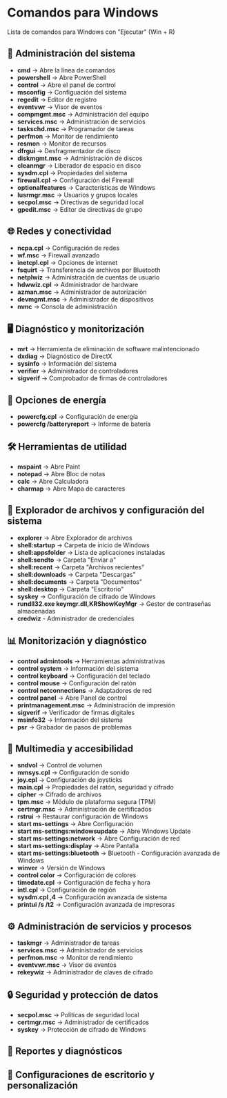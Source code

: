 # Comandos para Windows
Lista de comandos para Windows con "Ejecutar" (Win + R)

## :wrench: Administración del sistema
- **cmd** → Abre la línea de comandos
- **powershell** → Abre PowerShell
- **control** → Abre el panel de control
- **msconfig** → Configuación del sistema
- **regedit** → Editor de registro
- **eventvwr** → Visor de eventos
- **compmgmt.msc** → Administración del equipo
- **services.msc** → Administración de servicios
- **taskschd.msc** → Programador de tareas
- **perfmon** → Monitor de rendimiento
- **resmon** → Monitor de recursos
- **dfrgui** → Desfragmentador de disco
- **diskmgmt.msc** → Administración de discos
- **cleanmgr** → Liberador de espacio en disco
- **sysdm.cpl** → Propiedades del sistema
- **firewall.cpl** → Configuración del Firewall
- **optionalfeatures** → Características de Windows
- **lusrmgr.msc** → Usuarios y grupos locales
- **secpol.msc** → Directivas de seguridad local
- **gpedit.msc** → Editor de directivas de grupo

## :globe_with_meridians: Redes y conectividad
- **ncpa.cpl** → Configuración de redes
- **wf.msc** → Firewall avanzado
- **inetcpl.cpl** → Opciones de internet
- **fsquirt** → Transferencia de archivos por Bluetooth
- **netplwiz** → Administración de cuentas de usuario
- **hdwwiz.cpl** → Administrador de hardware
- **azman.msc** → Administrador de autorización
- **devmgmt.msc** → Administrador de dispositivos
- **mmc** → Consola de administración

## :desktop_computer: Diagnóstico y monitorización
- **mrt** → Herramienta de eliminación de software malintencionado
- **dxdiag** → Diagnóstico de DirectX
- **sysinfo** → Información del sistema
- **verifier** → Administrador de controladores
- **sigverif** → Comprobador de firmas de controladores

## :battery: Opciones de energía
- **powercfg.cpl** → Configuración de energía
- **powercfg /batteryreport** → Informe de batería

## :hammer_and_wrench: Herramientas de utilidad
- **mspaint** → Abre Paint
- **notepad** → Abre Bloc de notas
- **calc** → Abre Calculadora
- **charmap** → Abre Mapa de caracteres

## :open_file_folder: Explorador de archivos y configuración del sistema
- **explorer** → Abre Explorador de archivos
- **shell:startup** → Carpeta de inicio de Windows
- **shell:appsfolder** → Lista de aplicaciones instaladas
- **shell:sendto** → Carpeta "Enviar a"
- **shell:recent** → Carpeta "Archivos recientes"
- **shell:downloads** → Carpeta "Descargas"
- **shell:documents** → Carpeta "Documentos"
- **shell:desktop** → Carpeta "Escritorio"
- **syskey** → Configuración de cifrado de Windows
- **rundll32.exe keymgr.dll,KRShowKeyMgr** → Gestor de contraseñas almacenadas
- **credwiz** - Administrador de credenciales

## :bar_chart: Monitorización y diagnóstico
- **control admintools** → Herramientas administrativas
- **control system** → Información del sistema
- **control keyboard** → Configuración del teclado
- **control mouse** → Configuración del ratón
- **control netconnections** → Adaptadores de red
- **control panel** → Abre Panel de control
- **printmanagement.msc** → Administración de impresión
- **sigverif** → Verificador de firmas digitales
- **msinfo32** → Información del sistema
- **psr** → Grabador de pasos de problemas

## :musical_note: Multimedia y accesibilidad
- **sndvol** → Control de volumen
- **mmsys.cpl** → Configuración de sonido
- **joy.cpl** → Configuración de joysticks
- **main.cpl** → Propiedades del ratón, seguridad y cifrado
- **cipher** → Cifrado de archivos
- **tpm.msc** → Módulo de plataforma segura (TPM)
- **certmgr.msc** → Administración de certificados
- **rstrui** → Restaurar configuración de Windows
- **start ms-settings** → Abre Configuración
- **start ms-settings:windowsupdate** → Abre Windows Update
- **start ms-settings:network** → Abre Configuración de red
- **start ms-settings:display** → Abre Pantalla
- **start ms-settings:bluetooth** → Bluetooth - Configuración avanzada de Windows
- **winver** → Versión de Windows
- **control color** → Configuración de colores
- **timedate.cpl** → Configuración de fecha y hora
- **intl.cpl** → Configuración de región
- **sysdm.cpl ,4** → Configuración avanzada de sistema
- **printui /s /t2** → Configuración avanzada de impresoras

## :gear: Administración de servicios y procesos
- **taskmgr** → Administrador de tareas
- **services.msc** → Administrador de servicios
- **perfmon.msc** → Monitor de rendimiento
- **eventvwr.msc** → Visor de eventos
- **rekeywiz** → Administrador de claves de cifrado

## :lock: Seguridad y protección de datos
- **secpol.msc** → Políticas de seguridad local
- **certmgr.msc** → Administrador de certificados
- **syskey** → Protección de cifrado de Windows

## :memo: Reportes y diagnósticos

## :art: Configuraciones de escritorio y personalización

